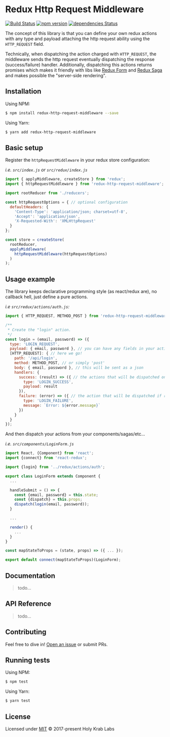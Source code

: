 # Redux Http Request Middleware

[![Build Status](https://travis-ci.org/hk-labs/redux-http-request-middleware.svg?branch=master)](https://travis-ci.org/hk-labs/redux-http-request-middleware)
[![npm version](https://badge.fury.io/js/redux-http-request-middleware.svg)](https://badge.fury.io/js/redux-http-request-middleware)
[![dependencies Status](https://david-dm.org/hk-labs/redux-http-request-middleware/status.svg)](https://david-dm.org/hk-labs/redux-http-request-middleware)

The concept of this library is that you can define your own redux actions with any type and payload attaching the http request ability using the `HTTP_REQUEST` field.

Technically, when dispatching the action charged with `HTTP_REQUEST`, the middleware sends the http request eventually dispatching the response (success/failure) handler.
Additionally, dispatching this actions returns promises which makes it friendly with libs like [Redux Form](https://github.com/erikras/redux-form) and [Redux Saga](https://github.com/redux-saga/redux-saga) and makes possible the "server-side rendering".


## Installation

Using NPM:

```bash
$ npm install redux-http-request-middleware --save
```

Using Yarn:

```bash
$ yarn add redux-http-request-middleware
```

## Basic setup

Register the `httpRequestMiddleware` in your redux store configuration:

_i.e. `src/index.js` or `src/redux/index.js`_

```js
import { applyMiddleware, createStore } from 'redux';
import { httpRequestMiddleware } from 'redux-http-request-middleware';

import rootReducer from './reducers';

const httpRequestOptions = { // optional configuration
  defaultHeaders: {
    'Content-Type': 'application/json; charset=utf-8',
    'Accept': 'application/json',
    'X-Requested-With': 'XMLHttpRequest'
  }
};

const store = createStore(
  rootReducer,
  applyMiddleware(
    httpRequestMiddleware(httpRequestOptions)
  )
);
```

## Usage example

The library keeps declarative programming style (as react/redux are), no callback hell, just define a pure actions.

_i.e `src/redux/actions/auth.js`:_

```js
import { HTTP_REQUEST, METHOD_POST } from 'redux-http-request-middleware';

/**
 * Create the "login" action.
 */
const login = (email, password) => ({
  type: 'LOGIN_REQUEST',
  payload: { email, password }, // you can have any fields in your action, it's not required
  [HTTP_REQUEST]: { // here we go!
    path: '/api/login',
    method: METHOD_POST, // or simply 'post'
    body: { email, password }, // this will be sent as a json
    handlers: {
      success: (result) => ({ // the actions that will be dispatched on success response
        type: 'LOGIN_SUCCESS',
        payload: result
      }),
      failure: (error) => ({ // the action that will be dispatched if request failures
        type: 'LOGIN_FAILURE',
        message: `Error: ${error.message}`
      })
    }
  }
});
```

And then dispatch your actions from your components/sagas/etc...

_i.e. `src/components/LoginForm.js`_

```js
import React, {Component} from 'react';
import {connect} from 'react-redux';

import {login} from '../redux/actions/auth';

export class LoginForm extends Component {
  ...

  handleSubmit = () => {
    const {email, password} = this.state;
    const {dispatch} = this.props;
    dispatch(login(email, password));
  }

  ...

  render() {
    ...
  }
}

const mapStateToProps = (state, props) => ({ ... });

export default connect(mapStateToProps)(LoginForm);
```


## Documentation

> todo...


## API Reference

> todo...


## Contributing

Feel free to dive in! [Open an issue](https://github.com/hk-labs/redux-http-request-middleware/issues/new) or submit PRs.


## Running tests

Using NPM:

```bash
$ npm test
```

Using Yarn:

```bash
$ yarn test
```


## License

Licensed under [MIT](LICENSE) © 2017-present Holy Krab Labs
